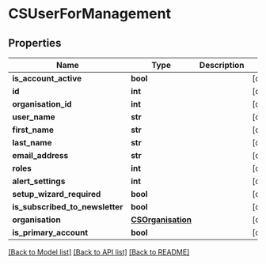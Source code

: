 # CSUserForManagement

## Properties
Name | Type | Description | Notes
------------ | ------------- | ------------- | -------------
**is_account_active** | **bool** |  | [optional] 
**id** | **int** |  | [optional] 
**organisation_id** | **int** |  | [optional] 
**user_name** | **str** |  | [optional] 
**first_name** | **str** |  | [optional] 
**last_name** | **str** |  | [optional] 
**email_address** | **str** |  | [optional] 
**roles** | **int** |  | [optional] 
**alert_settings** | **int** |  | [optional] 
**setup_wizard_required** | **bool** |  | [optional] 
**is_subscribed_to_newsletter** | **bool** |  | [optional] 
**organisation** | [**CSOrganisation**](CSOrganisation.md) |  | [optional] 
**is_primary_account** | **bool** |  | [optional] 

[[Back to Model list]](../README.md#documentation-for-models) [[Back to API list]](../README.md#documentation-for-api-endpoints) [[Back to README]](../README.md)


